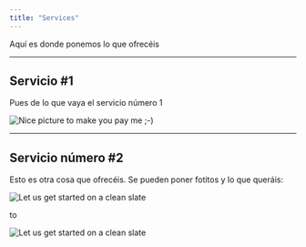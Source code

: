 ```yaml
---
title: "Services"
---
```


Aquí es donde ponemos lo que ofrecéis

---

## Servicio #1

Pues de lo que vaya el servicio número 1 

![Nice picture to make you pay me ;-)](../images/selective-focus-photography-of-pasta-with-tomato-and-basil-1279330.jpg)

---

## Servicio número #2

Esto es otra cosa que ofrecéis. Se pueden poner fotitos y lo que queráis:

![Let us get started on a clean slate](../images/board-bunch-cooking-food-349609.jpg)

to

![Let us get started on a clean slate](../images/woman-pouring-juice-on-glass-3184192.jpg)
